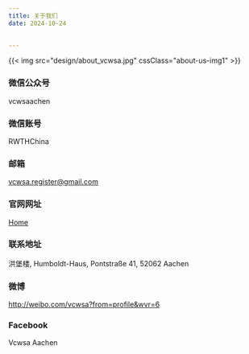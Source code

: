 ```yaml
---
title: 关于我们
date: 2024-10-24

 
---
```





{{< img src="design/about_vcwsa.jpg" cssClass="about-us-img1" >}}


### 微信公众号
vcwsaachen



### 微信账号
RWTHChina



### 邮箱
vcwsa.register@gmail.com



### 官网网址
[Home](/)





### 联系地址
洪堡楼, Humboldt-Haus, Pontstraße 41, 52062 Aachen



### 微博
http://weibo.com/vcwsa?from=profile&wvr=6



### Facebook
Vcwsa Aachen
